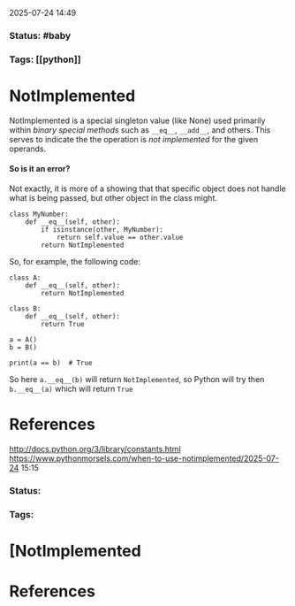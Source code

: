 2025-07-24 14:49

### Status: #baby

### Tags: [[python]]

# NotImplemented
NotImplemented is a special singleton value (like None) used primarily within *binary special methods* such as `__eq__`, `__add__`, and others. This serves to indicate the the operation is *not implemented* for the given operands.

#### So is it an error?
Not exactly, it is more of a showing that that specific object does not handle what is being passed, but other object in the class might.

```
class MyNumber:
    def __eq__(self, other):
        if isinstance(other, MyNumber):
            return self.value == other.value
        return NotImplemented
```

So, for example, the following code:
```
class A:
    def __eq__(self, other):
        return NotImplemented

class B:
    def __eq__(self, other):
        return True

a = A()
b = B()

print(a == b)  # True
```

So here `a.__eq__(b)` will return `NotImplemented`, so Python will try then `b.__eq__(a)` which will return `True`




# References

http://docs.python.org/3/library/constants.html
https://www.pythonmorsels.com/when-to-use-notimplemented/2025-07-24 15:15

### Status: 

### Tags:

# [NotImplemented









# References

















